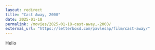```yaml
---
layout: redirect
title: "Cast Away, 2000"
date: 2025-01-18
permalink: /movies/2025-01-18-cast-away,-2000/
external_url: "https://letterboxd.com/pavlesap/film/cast-away/"
---
```

Hello

